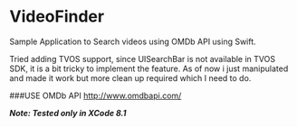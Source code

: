# VideoFinder
Sample Application to Search videos using OMDb API using Swift.

Tried adding TVOS support, since UISearchBar is not available in TVOS SDK, it is a bit tricky to implement the feature. As of now i just manipulated and made it work but more clean up required which I need to do.

###USE OMDb API
http://www.omdbapi.com/

***Note: Tested only in XCode 8.1***
